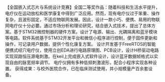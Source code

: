 
【全国嵌入式芯片与系统设计竞赛】全国二等奖作品：随着科技和生活水平提升，电疗仪在运动放松和医学康复中得到广泛应用。然而，现有电疗仪过于笨重、操作复杂，且波形固定，不适应物联网发展。因此，设计一款小巧、便携、易用的物联网电疗仪十分必要。通过市场分析和理论研究，结合嵌入式技术，提出了总体方案。基于STM32微控制器的硬件方案，设计了电源、输出、光耦隔离和蓝牙模块等电路。软件系统基于STM32开发平台和微信小程序进行控制，便于固件更新和操作，可记录用户数据，提供个性化康复方案。
设计开发基于FreeRTOS的智能便携式经穴电疗仪，使用立创EDA进行电路原理图、PCB设计，设计H桥驱动电路实现双路恒压源电刺激。在keil上完成嵌入式软件设计，设计蓝牙数据帧格式以实现自由的脉宽频率调节。 电疗仪拥有多种低频刺激波形，配合小程序实现各种设置。
获得成果：与校外医院合作，已在临床测试使用，并小规模量产百余套设备。
